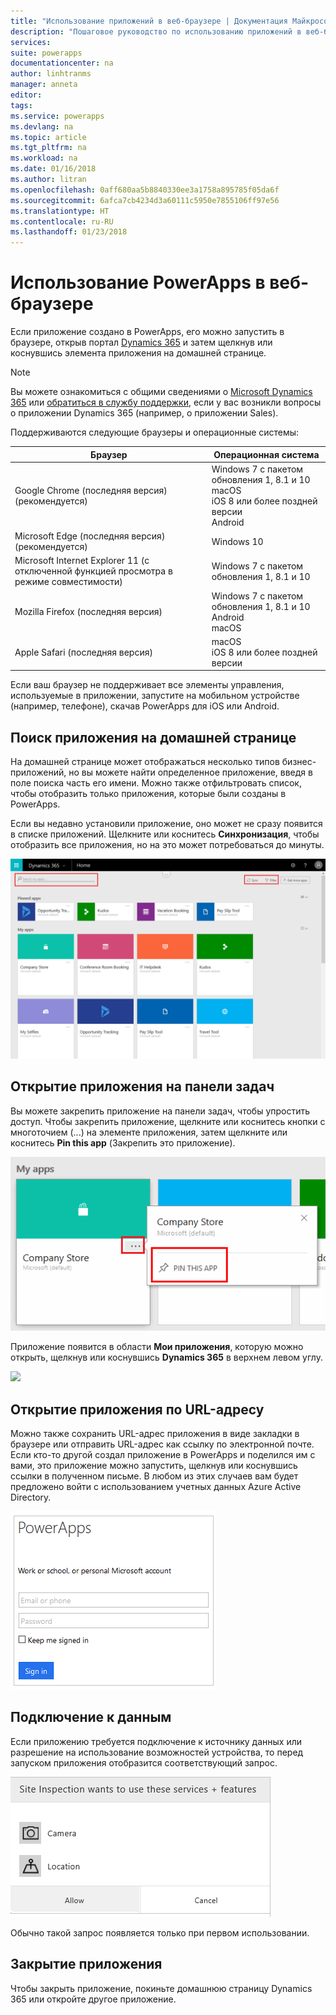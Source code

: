 ```yaml
---
title: "Использование приложений в веб-браузере | Документация Майкрософт"
description: "Пошаговое руководство по использованию приложений в веб-браузере."
services: 
suite: powerapps
documentationcenter: na
author: linhtranms
manager: anneta
editor: 
tags: 
ms.service: powerapps
ms.devlang: na
ms.topic: article
ms.tgt_pltfrm: na
ms.workload: na
ms.date: 01/16/2018
ms.author: litran
ms.openlocfilehash: 0aff680aa5b8840330ee3a1758a895785f05da6f
ms.sourcegitcommit: 6afca7cb4234d3a60111c5950e7855106ff97e56
ms.translationtype: HT
ms.contentlocale: ru-RU
ms.lasthandoff: 01/23/2018
---
```

# <a name="use-powerapps-in-a-web-browser"></a>Использование PowerApps в веб-браузере
Если приложение создано в PowerApps, его можно запустить в браузере, открыв портал [Dynamics 365](https://home.dynamics.com) и затем щелкнув или коснувшись элемента приложения на домашней странице.

> [!NOTE]
> Вы можете ознакомиться с общими сведениями о [Microsoft Dynamics 365](https://docs.microsoft.com/en-us/dynamics365/) или [обратиться в службу поддержки](https://www.microsoft.com/en-us/dynamics365/contact-us), если у вас возникли вопросы о приложении Dynamics 365 (например, о приложении Sales).

Поддерживаются следующие браузеры и операционные системы:

| **Браузер** | **Операционная система** |
| --- | --- |
| Google Chrome (последняя версия)<br>(рекомендуется) |Windows 7 с пакетом обновления 1, 8.1 и 10 <br>macOS <br>iOS 8 или более поздней версии<br>Android |
| Microsoft Edge (последняя версия)<br>(рекомендуется) |Windows 10 |
| Microsoft Internet Explorer 11 (с отключенной функцией просмотра в режиме совместимости) |Windows 7 с пакетом обновления 1, 8.1 и 10 |
| Mozilla Firefox (последняя версия) |Windows 7 с пакетом обновления 1, 8.1 и 10 <br> Android <br>macOS |
| Apple Safari (последняя версия) |macOS <br> iOS 8 или более поздней версии |

Если ваш браузер не поддерживает все элементы управления, используемые в приложении, запустите на мобильном устройстве (например, телефоне), скачав PowerApps для iOS или Android.

## <a name="find-an-app-on-the-home-page"></a>Поиск приложения на домашней странице
На домашней странице может отображаться несколько типов бизнес-приложений, но вы можете найти определенное приложение, введя в поле поиска часть его имени. Можно также отфильтровать список, чтобы отобразить только приложения, которые были созданы в PowerApps.

Если вы недавно установили приложение, оно может не сразу появится в списке приложений. Щелкните или коснитесь **Синхронизация**, чтобы отобразить все приложения, но на это может потребоваться до минуты.

![](./media/run-app-browser/dynamics-365-home.png)

## <a name="open-an-app-from-the-task-pane"></a>Открытие приложения на панели задач
Вы можете закрепить приложение на панели задач, чтобы упростить доступ. Чтобы закрепить приложение, щелкните или коснитесь кнопки с многоточием (...) на элементе приложения, затем щелкните или коснитесь **Pin this app** (Закрепить это приложение).

![](./media/run-app-browser/homepage-pin.png)

Приложение появится в области **Мои приложения**, которую можно открыть, щелкнув или коснувшись **Dynamics 365** в верхнем левом углу.

![](./media/run-app-browser/taskpane.png)

## <a name="open-an-app-from-a-url"></a>Открытие приложения по URL-адресу
Можно также сохранить URL-адрес приложения в виде закладки в браузере или отправить URL-адрес как ссылку по электронной почте. Если кто-то другой создал приложение в PowerApps и поделился им с вами, это приложение можно запустить, щелкнув или коснувшись ссылки в полученном письме. В любом из этих случаев вам будет предложено войти с использованием учетных данных Azure Active Directory.

![](./media/run-app-browser/web-login.png)

## <a name="connect-to-data"></a>Подключение к данным
Если приложению требуется подключение к источнику данных или разрешение на использование возможностей устройства, то перед запуском приложения отобразится соответствующий запрос.  

![Подключение](./media/run-app-browser/app-connection.png)

Обычно такой запрос появляется только при первом использовании.

## <a name="close-an-app"></a>Закрытие приложения
Чтобы закрыть приложение, покиньте домашнюю страницу Dynamics 365 или откройте другое приложение.
